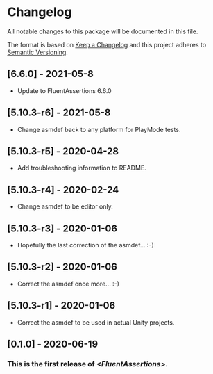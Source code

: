 # Changelog
All notable changes to this package will be documented in this file.

The format is based on [Keep a Changelog](http://keepachangelog.com/en/1.0.0/)
and this project adheres to [Semantic Versioning](http://semver.org/spec/v2.0.0.html).

## [6.6.0] - 2021-05-8

* Update to FluentAssertions 6.6.0

## [5.10.3-r6] - 2021-05-8

* Change asmdef back to any platform for PlayMode tests.

## [5.10.3-r5] - 2020-04-28

* Add troubleshooting information to README.

## [5.10.3-r4] - 2020-02-24

* Change asmdef to be editor only.

## [5.10.3-r3] - 2020-01-06

* Hopefully the last correction of the asmdef... :-)

## [5.10.3-r2] - 2020-01-06

* Correct the asmdef once more... :-)

## [5.10.3-r1] - 2020-01-06

* Correct the asmdef to be used in actual Unity projects.

## [0.1.0] - 2020-06-19

### This is the first release of *\<FluentAssertions\>*.
